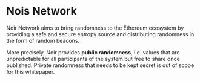 # Nois Network

Noir Network aims to bring randomness  to the Ethereum ecosystem by providing a safe and secure entropy source and distributing randomness in the form of random beacons.



More precisely, Noir provides **public randomness**, i.e. values that are unpredictable for all participants of the system but free to share once published. Private randomness that needs to be kept secret is out of scope for this whitepaper.

